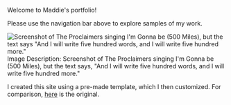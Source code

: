 Welcome to Maddie's portfolio!

Please use the navigation bar above to explore samples of my work. 

![Screenshot of The Proclaimers singing I'm Gonna be (500 Miles), but the text says "And I will write five hundred words, and I will write five hundred more."](https://github.com/maddie35/maddie.github.io/assets/147114265/0fe7eaed-8062-4c44-9707-fbffe458c2f6)
Image Description: Screenshot of The Proclaimers singing I'm Gonna be (500 Miles), but the text says, "And I will write five hundred words, and I will write five hundred more."

I created this site using a pre-made template, which I then customized. For comparison, [here](https://pages-themes.github.io/cayman/) is the original.
